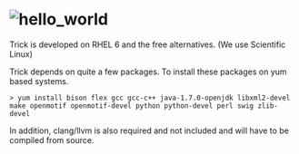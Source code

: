 ![hello_world](https://raw.github.com/alexlin0/hello_world/master/trick-0.png)
===========

Trick is developed on RHEL 6 and the free alternatives. (We use Scientific Linux)

Trick depends on quite a few packages.  To install these packages on yum based systems.

    > yum install bison flex gcc gcc-c++ java-1.7.0-openjdk libxml2-devel make openmotif openmotif-devel python python-devel perl swig zlib-devel

In addition, clang/llvm is also required and not included and will have to be compiled from source.
